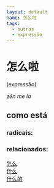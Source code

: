 ```yaml
--- 
layout: default
name: 怎么啦 
tags: 
  - outras
  - expressão
--- 
```

# 怎么啦 
(expressão)  
 
*zěn me la*  
## como está 
### radicais: 
### relacionados: 
[怎么](/zhengshidu/hsk1/怎么)  
[什么](/zhengshidu/hsk1/什么)  
[什么的](/zhengshidu/outras/什么的)  
